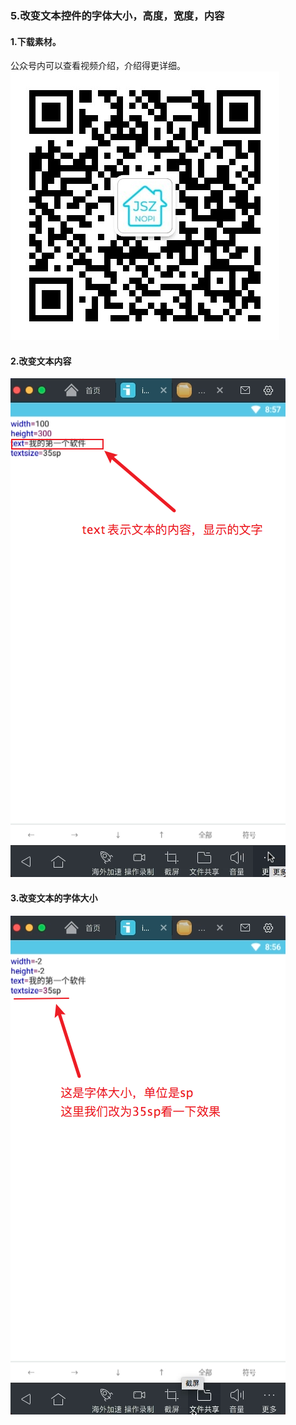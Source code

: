 ### 5.改变文本控件的字体大小，高度，宽度，内容
#### 1.下载素材。
公众号内可以查看视频介绍，介绍得更详细。
![title](https://raw.githubusercontent.com/JSZNopi/JSZImage/master/gitnote/2019/10/30/WXCODE-1572446034519.jpeg)

#### 2.改变文本内容
![title](https://raw.githubusercontent.com/JSZNopi/JSZImage/master/gitnote/2019/11/05/0-1572958977027.png)

#### 3.改变文本的字体大小
![title](https://raw.githubusercontent.com/JSZNopi/JSZImage/master/gitnote/2019/11/05/1-1572959021352.png)